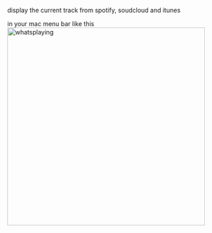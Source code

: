 display the current track from spotify, soudcloud and itunes 

in your mac menu bar like this
<img width="450" alt="whatsplaying" src="https://cloud.githubusercontent.com/assets/11200619/13030785/bb34d0a4-d2ae-11e5-820d-1c70599d3f02.png">

